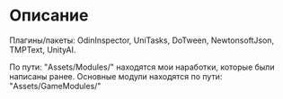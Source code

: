 # Описание

Плагины/пакеты: OdinInspector, UniTasks, DoTween, NewtonsoftJson, TMPText, UnityAI.

По пути: "Assets/Modules/" находятся мои наработки, которые были написаны ранее.
Основные модули находятся по пути: "Assets/GameModules/"
